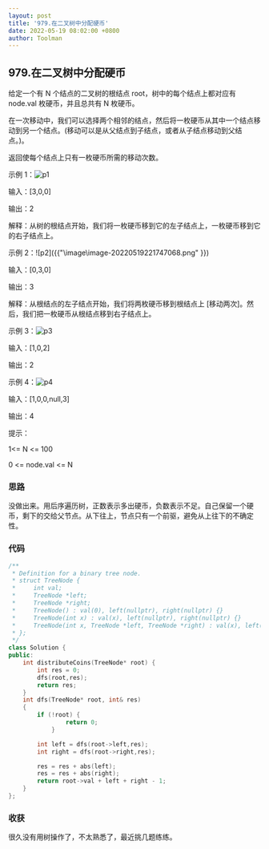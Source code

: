 ```yaml
---
layout: post
title: '979.在二叉树中分配硬币'
date: 2022-05-19 08:02:00 +0800
author: Toolman
---
```

## 979.在二叉树中分配硬币

给定一个有 N 个结点的二叉树的根结点 root，树中的每个结点上都对应有 node.val 枚硬币，并且总共有 N 枚硬币。

在一次移动中，我们可以选择两个相邻的结点，然后将一枚硬币从其中一个结点移动到另一个结点。(移动可以是从父结点到子结点，或者从子结点移动到父结点。)。

返回使每个结点上只有一枚硬币所需的移动次数。

 

示例 1：![p1]({{"\image\image-20220519221735392.png"}})

输入：[3,0,0]

输出：2

解释：从树的根结点开始，我们将一枚硬币移到它的左子结点上，一枚硬币移到它的右子结点上。

示例 2：![p2]({{"\image\image-20220519221747068.png" }})

输入：[0,3,0]

输出：3

解释：从根结点的左子结点开始，我们将两枚硬币移到根结点上 [移动两次]。然后，我们把一枚硬币从根结点移到右子结点上。

示例 3：![p3]({{"\image\image-20220519221757964.png"}})

输入：[1,0,2]

输出：2

示例 4：![p4]({{"\image\image-20220519221811908.png"}})

输入：[1,0,0,null,3]

输出：4

提示：

1<= N <= 100

0 <= node.val <= N



### 思路

没做出来。用后序遍历树，正数表示多出硬币，负数表示不足。自己保留一个硬币，剩下的交给父节点。从下往上，节点只有一个前驱，避免从上往下的不确定性。

### 代码

```c++
/**
 * Definition for a binary tree node.
 * struct TreeNode {
 *     int val;
 *     TreeNode *left;
 *     TreeNode *right;
 *     TreeNode() : val(0), left(nullptr), right(nullptr) {}
 *     TreeNode(int x) : val(x), left(nullptr), right(nullptr) {}
 *     TreeNode(int x, TreeNode *left, TreeNode *right) : val(x), left(left), right(right) {}
 * };
 */
class Solution {
public:
    int distributeCoins(TreeNode* root) {
        int res = 0;
        dfs(root,res);
        return res;
    }
    int dfs(TreeNode* root, int& res)
    {
        if (!root) {
                return 0;
            }

        int left = dfs(root->left,res);
        int right = dfs(root->right,res);

        res = res + abs(left);
        res = res + abs(right);
        return root->val + left + right - 1;
    }
};
```

### 收获

很久没有用树操作了，不太熟悉了，最近挑几题练练。

